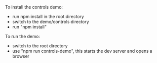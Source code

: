 
To install the controls demo:
  - run npm install in the root directory
  - switch to the demo/controls directory
  - run "npm install" 

To run the demo:
  - switch to the root directory
  - use "npm run controls-demo", this starts the dev server and opens a browser
